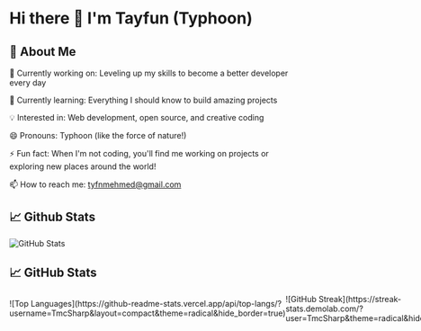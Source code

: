 # Hi there 👋  I'm Tayfun (Typhoon)


## 🚀 About Me

🔭 Currently working on: Leveling up my skills to become a better developer every day

🌱 Currently learning: Everything I should know to build amazing projects

💡 Interested in: Web development, open source, and creative coding

😄 Pronouns: Typhoon (like the force of nature!)

⚡ Fun fact: When I'm not coding, you'll find me working on projects or exploring new places around the world!

📫 How to reach me: tyfnmehmed@gmail.com



## 📈 Github Stats

![GitHub Stats](https://github-readme-stats.vercel.app/api/top-langs/?username=TmcSharp&layout=compact&theme=radical&hide_border=true") 

## 📈 GitHub Stats

<div style="display: flex; justify-content: space-between; align-items: center;">
  <div>
    <!-- Your left-aligned content here -->
    ![Top Languages](https://github-readme-stats.vercel.app/api/top-langs/?username=TmcSharp&layout=compact&theme=radical&hide_border=true)
  </div>
  <div>
    <!-- Right-aligned streak stats -->
    ![GitHub Streak](https://streak-stats.demolab.com/?user=TmcSharp&theme=radical&hide_border=true)
  </div>
</div>
